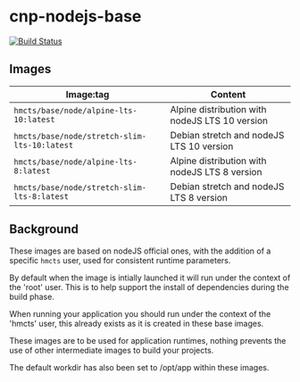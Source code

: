 # cnp-nodejs-base

[![Build Status](https://dev.azure.com/hmcts/CNP/_apis/build/status/NodeJS%20base%20image%20build?branchName=master)](https://dev.azure.com/hmcts/CNP/_build/latest?definitionId=97&branchName=master)

## Images

| Image:tag                                    | Content                                        |
| -------------------------------------------- | ---------------------------------------------- |
| `hmcts/base/node/alpine-lts-10:latest`       | Alpine distribution with nodeJS LTS 10 version |
| `hmcts/base/node/stretch-slim-lts-10:latest` | Debian stretch and nodeJS LTS 10 version       |
| `hmcts/base/node/alpine-lts-8:latest`       | Alpine distribution with nodeJS LTS 8 version |
| `hmcts/base/node/stretch-slim-lts-8:latest` | Debian stretch and nodeJS LTS 8 version       |

## Background

These images are based on nodeJS official ones, with the addition of a specific `hmcts` user, used for consistent runtime parameters.

By default when the image is intially launched it will run under the context of the 'root' user. This is to help support the install of dependencies during the build phase.

When running your application you should run under the context of the 'hmcts' user, this already exists as it is created in these base images.

These images are to be used for application runtimes, nothing prevents the use of other intermediate images to build your projects.

The default workdir has also been set to /opt/app within these images.
